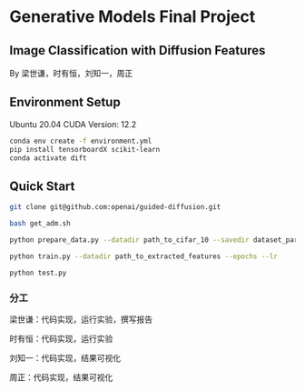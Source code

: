 # Generative Models Final Project
## Image Classification with Diffusion Features

By 梁世谦，时有恒，刘知一，周正

## Environment Setup
Ubuntu 20.04  CUDA Version: 12.2

``` bash
conda env create -f environment.yml
pip install tensorboardX scikit-learn
conda activate dift
```

## Quick Start

``` bash
git clone git@github.com:openai/guided-diffusion.git

bash get_adm.sh

python prepare_data.py --datadir path_to_cifar_10 --savedir dataset_parent_dir -t --up_ft_index --ensemble

python train.py --datadir path_to_extracted_features --epochs --lr

python test.py
```


### 分工

梁世谦：代码实现，运行实验，撰写报告

时有恒：代码实现，运行实验

刘知一：代码实现，结果可视化

周正：代码实现，结果可视化